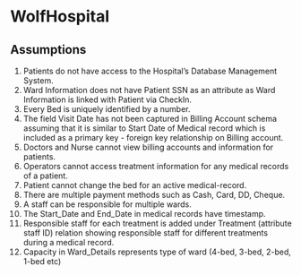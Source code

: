 # WolfHospital

## Assumptions

1. Patients do not have access to the Hospital’s Database Management System.
2. Ward Information does not have Patient SSN as an attribute as Ward Information is linked with Patient via CheckIn.
3. Every Bed is uniquely identified by a number.
4. The field Visit Date has not been captured in Billing Account schema assuming that it is similar to Start Date of Medical record which is included as a primary key - foreign key relationship on Billing account.
5. Doctors and Nurse cannot view billing accounts and information for patients.
6. Operators cannot access treatment information for any medical records of a patient.
7. Patient cannot change the bed for an active medical-record.
8. There are multiple payment methods such as Cash, Card, DD, Cheque.
9. A staff can be responsible for multiple wards.
10. The Start_Date and End_Date in medical records have timestamp.
11. Responsible staff for each treatment is added under Treatment (attribute staff ID) relation showing responsible staff for different treatments during a medical record.
12. Capacity in Ward_Details represents type of ward (4-bed, 3-bed, 2-bed, 1-bed etc)
